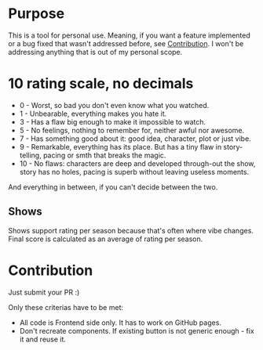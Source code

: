 # Purpose

This is a tool for personal use. Meaning, if you want a feature implemented or a bug fixed that
wasn't addressed before, see [Contribution](#contribution). I won't be addressing anything
that is out of my personal scope.

# 10 rating scale, no decimals

- 0 - Worst, so bad you don't even know what you watched. 
- 1 - Unbearable, everything makes you hate it.
- 3 - Has a flaw big enough to make it impossible to watch.
- 5 - No feelings, nothing to remember for, neither awful nor awesome.
- 7 - Has something good about it: good idea, character, plot or just vibe.
- 9 - Remarkable, everything has its place. But has a tiny flaw in story-telling, pacing or smth that breaks the magic.
- 10 - No flaws: characters are deep and developed through-out the show, story has no holes, pacing is superb without leaving useless moments.

And everything in between, if you can't decide between the two.

## Shows

Shows support rating per season because that's often where vibe changes.
Final score is calculated as an average of rating per season.

# Contribution

Just submit your PR :)

Only these criterias have to be met:
- All code is Frontend side only. It has to work on GitHub pages.
- Don't recreate components. If existing button is not generic enough - fix it and reuse it.
